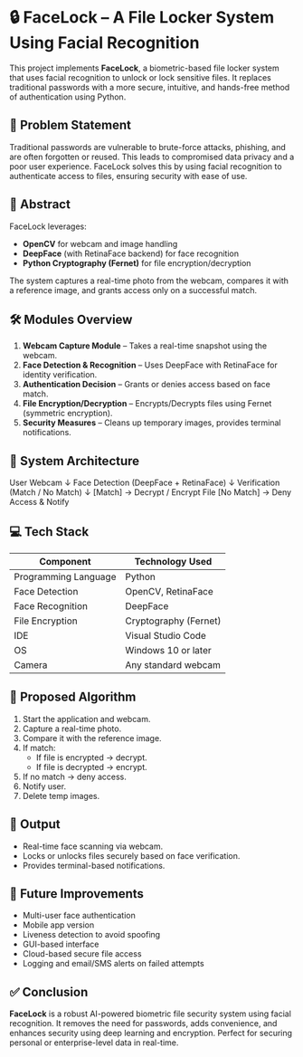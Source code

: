 # 🔒 FaceLock – A File Locker System Using Facial Recognition

This project implements **FaceLock**, a biometric-based file locker system that uses facial recognition to unlock or lock sensitive files. It replaces traditional passwords with a more secure, intuitive, and hands-free method of authentication using Python.

## 📌 Problem Statement

Traditional passwords are vulnerable to brute-force attacks, phishing, and are often forgotten or reused. This leads to compromised data privacy and a poor user experience. FaceLock solves this by using facial recognition to authenticate access to files, ensuring security with ease of use.

## 🧠 Abstract

FaceLock leverages:
- **OpenCV** for webcam and image handling
- **DeepFace** (with RetinaFace backend) for face recognition
- **Python Cryptography (Fernet)** for file encryption/decryption

The system captures a real-time photo from the webcam, compares it with a reference image, and grants access only on a successful match.

## 🛠️ Modules Overview

1. **Webcam Capture Module** – Takes a real-time snapshot using the webcam.
2. **Face Detection & Recognition** – Uses DeepFace with RetinaFace for identity verification.
3. **Authentication Decision** – Grants or denies access based on face match.
4. **File Encryption/Decryption** – Encrypts/Decrypts files using Fernet (symmetric encryption).
5. **Security Measures** – Cleans up temporary images, provides terminal notifications.

## 🧱 System Architecture

User Webcam
↓
Face Detection (DeepFace + RetinaFace)
↓
Verification (Match / No Match)
↓
[Match] → Decrypt / Encrypt File
[No Match] → Deny Access & Notify


## 💻 Tech Stack

| Component             | Technology Used                         |
|-----------------------|------------------------------------------|
| Programming Language  | Python                                   |
| Face Detection        | OpenCV, RetinaFace                       |
| Face Recognition      | DeepFace                                 |
| File Encryption       | Cryptography (Fernet)                    |
| IDE                   | Visual Studio Code                       |
| OS                    | Windows 10 or later                      |
| Camera                | Any standard webcam                      |

## 🔐 Proposed Algorithm

1. Start the application and webcam.
2. Capture a real-time photo.
3. Compare it with the reference image.
4. If match:
   - If file is encrypted → decrypt.
   - If file is decrypted → encrypt.
5. If no match → deny access.
6. Notify user.
7. Delete temp images.

## 📸 Output

- Real-time face scanning via webcam.
- Locks or unlocks files securely based on face verification.
- Provides terminal-based notifications.

## 🔮 Future Improvements

- Multi-user face authentication
- Mobile app version
- Liveness detection to avoid spoofing
- GUI-based interface
- Cloud-based secure file access
- Logging and email/SMS alerts on failed attempts

## ✅ Conclusion

**FaceLock** is a robust AI-powered biometric file security system using facial recognition. It removes the need for passwords, adds convenience, and enhances security using deep learning and encryption. Perfect for securing personal or enterprise-level data in real-time.

